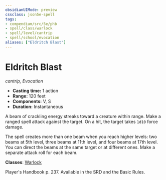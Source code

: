 ```yaml
---
obsidianUIMode: preview
cssclass: json5e-spell
tags:
- compendium/src/5e/phb
- spell/class/warlock
- spell/level/cantrip
- spell/school/evocation
aliases: ["Eldritch Blast"]
---
```

# Eldritch Blast
*cantrip, Evocation*  

- **Casting time:** 1 action
- **Range:** 120 feet
- **Components:** V, S
- **Duration:** Instantaneous

A beam of crackling energy streaks toward a creature within range. Make a ranged spell attack against the target. On a hit, the target takes `1d10` force damage.

The spell creates more than one beam when you reach higher levels: two beams at 5th level, three beams at 11th level, and four beams at 17th level. You can direct the beams at the same target or at different ones. Make a separate attack roll for each beam.

**Classes**: [Warlock](../../classes/warlock.md#)

Player's Handbook p. 237. Available in the SRD and the Basic Rules.